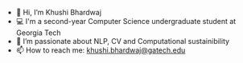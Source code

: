 - 👋 Hi, I’m Khushi Bhardwaj
- 💻 I'm a second-year Computer Science undergraduate student at Georgia Tech
- 👀 I’m passionate about NLP, CV and Computational sustainibility
- 📫 How to reach me: khushi.bhardwaj@gatech.edu 

<!---
khushibhardwaj09/khushibhardwaj09 is a ✨ special ✨ repository because its `README.md` (this file) appears on your GitHub profile.
You can click the Preview link to take a look at your changes.
--->
